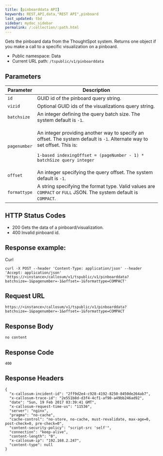 ```yaml
---
title: [pinboarddata API]
keywords: REST,API,data,"REST API",pinboard
last_updated: tbd
sidebar: mydoc_sidebar
permalink: /:collection/:path.html
---
```


Gets the pinboard data from the ThoughtSpot system. Returns one object if you
make a call to a specific visualization on a pinboard.

- Public namespace: Data
- Current URL path: `/tspublic/v1/pinboarddata`

## Parameters

<table>
   <colgroup>
      <col style="width:15%" />
      <col style="width:85%" />
   </colgroup>
   <thead>
      <tr>
         <th>Parameter</th>
         <th>Description</th>
      </tr>
   </thead>
   <tbody>
      <tr>
         <td><code>id</code></td>
         <td>GUID id of the pinboard query string.</td>
      </tr>
     <tr>
         <td><code>vizid</code></td>
         <td>Optional GUID ids of the visualizations query string.</td>
      </tr>
      <tr>
         <td><code>batchsize</code></td>
         <td>An integer defining the query batch size. The system default is <code>-1</code>. </td>
      </tr>
      <tr>
         <td><code>pagenumber</code></td>
         <td>
            <p>An integer providing another way to specify an offset.  The system default is <code>-1</code>. Alternate way to set offset. This is:</p>
            <p><code>1-based indexingOffset = (pageNumber - 1) * batchSize query integer</code></p>
         </td>
         </tr>
     <tr>
         <td><code>offset</code></td>
         <td>An integer specifying the query offset. The system default is <code>-1</code>. </td>
      </tr>
      <tr>
         <td><code>formattype</code></td>
         <td>A string specifying the format type.  Valid values are <code>COMPACT</code> or <code>FULL</code> JSON. The system default is <code>COMPACT</code>. </td>
      </tr>
   </tbody>
</table>

## HTTP Status Codes

* 200 Gets the data of a pinboard/visualization.
* 400 Invalid pinboard id.


## Response example:

Curl

```
curl -X POST --header 'Content-Type: application/json' --header 'Accept: application/json' 'https://<instance>/callosum/v1/tspublic/v1/pinboarddata?batchsize=-1&pagenumber=-1&offset=-1&formattype=COMPACT'
```

## Request URL

```
https://<instance>/callosum/v1/tspublic/v1/pinboarddata?batchsize=-1&pagenumber=-1&offset=-1&formattype=COMPACT
```

## Response Body

```
no content
```

## Response Code

```
400
```

## Response Headers

```
{
  "x-callosum-incident-id": "2ff9d2e4-c928-4192-8250-8450de264ab7",
  "x-callosum-trace-id": "2e551b8d-d3f4-4cf1-af90-a49bb246ad92",
  "date": "Sun, 19 Feb 2017 03:39:41 GMT",
  "x-callosum-request-time-us": "11536",
  "server": "nginx",
  "pragma": "no-cache",
  "cache-control": "no-store, no-cache, must-revalidate, max-age=0, post-check=0, pre-check=0",
  "content-security-policy": "script-src 'self'",
  "connection": "keep-alive",
  "content-length": "0",
  "x-callosum-ip": "192.168.2.247",
  "content-type": null
}
```

